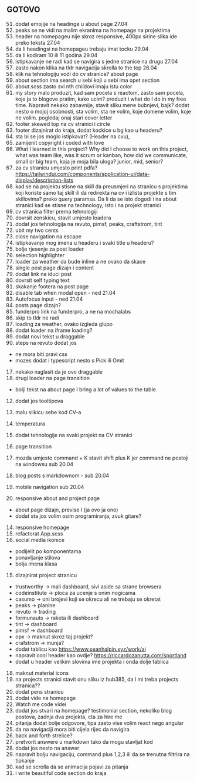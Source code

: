 ## GOTOVO
51. dodat emojije na headinge u about page 27.04
22. peaks se ne vidi na malim ekranima na homepage na projektima
52. header na homepageu nije skroz responsive, 400px sirine slika ide preko teksta 27.04
54. da li headingsi na homepageu trebaju imat tocku 29.04
53. da li kodiram 10 ili 11 godina 29.04
49. istipkavanje ne radi kad se navigira s jedne stranice na drugu 27.04
47. zasto nakon klika na tldr navigacija skrolla to the top 26.04
17. klik na tehnologiju vodi do cv stranice? about page
18. about section ima search u sebi koji u sebi ima opet section
19. about.scss zasto svi nth childovi imaju istu color
20. my story malo produzit, kad sam pocela s reactom, zasto sam pocela, koje ja to blogove pratim, kako ucim? produzit i what do I do in my free time. Napravit nekako zabavnije, stavit sliku mene bubnjevi, bajk? dodat nesto o mojoj osobnosti, sta volim, sta ne volim, koje domene volim, koje ne volim. pogledaj onaj stari cover letter
21. footer skewed top na cv stranici i circle
22. footer dizajnirat do kraja, dodat kockice u bg kao u headeru?
23. sta bi se jos moglo istipkavat? (Header na cvu),
24. zamijenit copyright i coded with love
25. What I learned in this project? Why did I choose to work on this project, what was team like, was it scrum or kanban, how did we communicate, small or big team, koja je moja bila uloga? junior, mid, senior?
26. za cv stranicu umjesto print pdfa? https://tailwindui.com/components/application-ui/data-display/description-lists
27. kad se na projektu stisne na skill da preusmjeri na stranicu s projektima koji koriste samo taj skill ili da redirekta na cv i izlista projekte s tim skillovima? preko query paramsa. Da li da se isto dogodi i na about stranici kad se stisne na technology, isto i na projekt stranici
28. cv stranica filter prema tehnologiji
29. dovrsit zenskicu, stavit umjesto loadera
30. dodat jos tehnologija na revuto, pimsf, peaks, craftstrom, tint
31. ubit my two cents
32. close navigation na escape
33. istipkavanje mog imena u headeru i svaki title u headeru?
34. bolje rjesenje za post loader
35. selection highlighter
36. loader za weather da bude inline a ne ovako da skace
37. single post page dizajn i content
38. dodat link na iduci post
39. dovrsit self typing text
40. skakanje footera na post page
41. disable tab when modal open - ned 21.04
42. Autofocus input - ned 21.04
43. posts page dizajn?
44. funderpro link na funderpro, a ne na mochalabs
45. skip to tldr ne radi
46. loading za weather, ovako izgleda glupo
47. dodat loader na iframe loading?
48. dodat novi tekst u draggable
49. steps na revuto dodat jos

- ne mora biti pravi css
- mozes dodat i typescript nesto s Pick ili Omit

17. nekako naglasit da je ovo draggable
18. drugi loader na page transition

- bolji tekst na about page I bring a lot of values to the table.

12. dodat jos tooltipova

13. malu slikicu sebe kod CV-a
14. temperatura
15. dodat tehnologije na svaki projekt na CV stranici
16. page transition
17. mozda umjesto command + K stavit shift plus K jer command ne postoji na windowsu sub 20.04
18. blog posts s markdownom - sub 20.04
19. mobile navigation sub 20.04
20. responsive about and project page

- about page dizajn, previse I (ja ovo ja ono)
- dodat sta jos volim osim programiranja, zvuk gitare?

14. responsive homepage
15. refactorat App.scss
16. social media ikonice

- podijelit po komponentama
- ponavljanje stilova
- bolja imena klasa

15. dizajnirat project stranicu

- trustworthy -> mali dashboard, sivi aside sa strane browsera
- codeinstitute -> ploca za ucenje s onim nogicama
- casumo -> oni brojevi koji se okrecu ali ne trebaju se okretat
- peaks -> planine
- revuto -> trading
- formunauts -> raketa ili dashboard
- tint -> dashboard
- pimsf -> dashboard
- opx -> maknut skroz taj projekt?
- crafstrom -> munja?
- dodat tablicu kao https://www.seanhalpin.xyz/work/ai
- napravit cool header kao ovdje? https://riccardozanutta.com/sportland
- dodat u header velikim slovima ime projekta i onda dolje tablica

18. maknut material icons
19. na projects stranici stavit onu sliku iz hub385, da l mi treba projects stranica??
20. dodat pens stranicu
21. dodat vide na homepage
22. Watch me code videi
23. dodat jos stvari na homepage? testimonial section, nekoliko blog postova, zadnja dva projekta, cta za hire me
24. pitanja dodat bolje odgovore, tipa zasto vise volim react nego angular
25. da na navigaciji mora biti cijela rijec da navigira
26. back and forth strelice?
27. pretvorit answere u markdown tako da mogu stavljat kod
28. dodat jos nesto na answer
29. napravit bolju navigaciju, command plus 1,2,3 ili da se trenutna filtrira na tipkanje
30. kad se scrolla da se animacija pojavi za pitanja
31. i write beautiful code section do kraja
